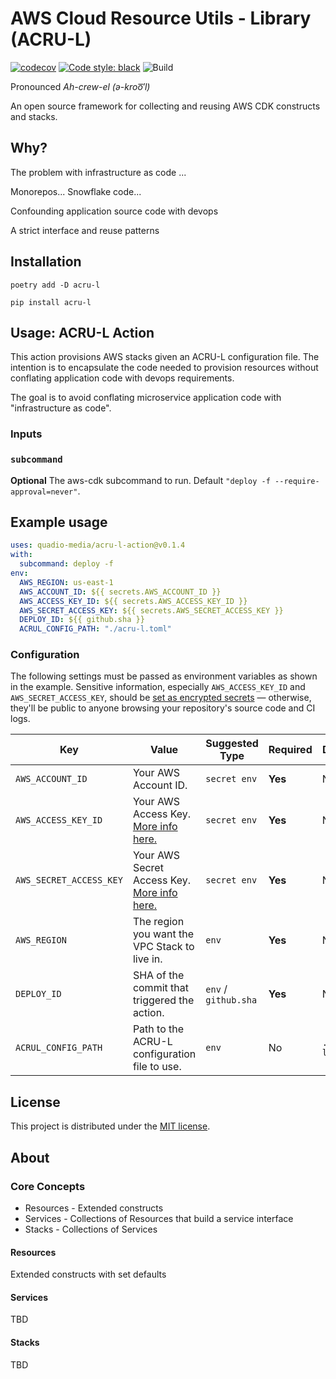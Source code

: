 # AWS Cloud Resource Utils - Library (ACRU-L)

[![codecov](https://codecov.io/gh/quadio-media/acru-l/branch/main/graph/badge.svg?token=kWn6eJxFwr)](https://codecov.io/gh/quadio-media/acru-l)
[![Code style: black](https://img.shields.io/badge/code%20style-black-000000.svg)](https://github.com/psf/black)
![Build](https://github.com/quadio-media/acru-l/workflows/Build/badge.svg)

Pronounced _Ah-crew-el (*ə-kroo͞′l*)_

An open source framework for collecting and reusing AWS CDK constructs and stacks.

## Why?
The problem with infrastructure as code ...

Monorepos...
Snowflake code...

Confounding application source code with devops

A strict interface and reuse patterns

## Installation

`poetry add -D acru-l`

`pip install acru-l`

## Usage: ACRU-L Action

This action provisions AWS stacks given an ACRU-L configuration file. The intention is to encapsulate
the code needed to provision resources without conflating application code with devops requirements.

The goal is to avoid conflating microservice application code with "infrastructure as code".

### Inputs

### `subcommand`

**Optional** The aws-cdk subcommand to run. Default `"deploy -f --require-approval=never"`.

## Example usage

```yaml
uses: quadio-media/acru-l-action@v0.1.4
with:
  subcommand: deploy -f
env:
  AWS_REGION: us-east-1
  AWS_ACCOUNT_ID: ${{ secrets.AWS_ACCOUNT_ID }}
  AWS_ACCESS_KEY_ID: ${{ secrets.AWS_ACCESS_KEY_ID }}
  AWS_SECRET_ACCESS_KEY: ${{ secrets.AWS_SECRET_ACCESS_KEY }}
  DEPLOY_ID: ${{ github.sha }}
  ACRUL_CONFIG_PATH: "./acru-l.toml"
```

### Configuration

The following settings must be passed as environment variables as shown in the example. Sensitive information, especially `AWS_ACCESS_KEY_ID` and `AWS_SECRET_ACCESS_KEY`, should be [set as encrypted secrets](https://help.github.com/en/articles/virtual-environments-for-github-actions#creating-and-using-secrets-encrypted-variables) — otherwise, they'll be public to anyone browsing your repository's source code and CI logs.

| Key | Value | Suggested Type | Required | Default |
| ------------- | ------------- | ------------- | ------------- | ------------- |
| `AWS_ACCOUNT_ID` | Your AWS Account ID. | `secret env` | **Yes** | N/A |
| `AWS_ACCESS_KEY_ID` | Your AWS Access Key. [More info here.](https://docs.aws.amazon.com/general/latest/gr/managing-aws-access-keys.html) | `secret env` | **Yes** | N/A |
| `AWS_SECRET_ACCESS_KEY` | Your AWS Secret Access Key. [More info here.](https://docs.aws.amazon.com/general/latest/gr/managing-aws-access-keys.html) | `secret env` | **Yes** | N/A |
| `AWS_REGION` | The region you want the VPC Stack to live in. | `env` | **Yes** | N/A |
| `DEPLOY_ID` | SHA of the commit that triggered the action. | `env` / `github.sha` | **Yes** | N/A |
| `ACRUL_CONFIG_PATH` | Path to the ACRU-L configuration file to use. | `env` | No | `./acru-l.toml` |


## License

This project is distributed under the [MIT license](LICENSE).


## About

### Core Concepts

* Resources - Extended constructs
* Services - Collections of Resources that build a service interface
* Stacks - Collections of Services

#### Resources
Extended constructs with set defaults

#### Services

TBD

#### Stacks

TBD
